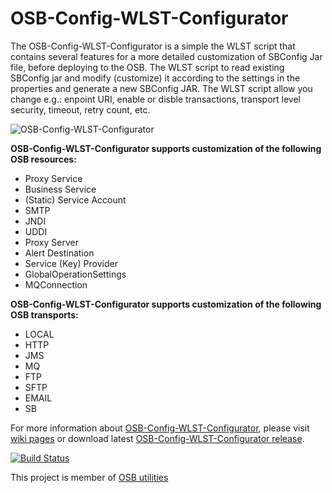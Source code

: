 OSB-Config-WLST-Configurator
===================


The OSB-Config-WLST-Configurator is a simple the WLST script that contains several features for a more detailed customization of SBConfig Jar file, before deploying to the OSB. The WLST script to read existing SBConfig jar and modify (customize) it according to the settings in the properties and generate a new SBConfig JAR. The WLST script allow you change e.g.: enpoint URI, enable or disble transactions, transport level security, timeout, retry count, etc.

![OSB-Config-WLST-Configurator](http://osb-config-wlst-configurator.tomecode.com/OSB-Config-WLST-Configurator.png)


**OSB-Config-WLST-Configurator supports customization of the following OSB resources:**
* Proxy Service
* Business Service
* (Static) Service Account
* SMTP
* JNDI
* UDDI
* Proxy Server
* Alert Destination
* Service (Key) Provider
* GlobalOperationSettings
* MQConnection

**OSB-Config-WLST-Configurator supports customization of the following OSB transports:**
* LOCAL
* HTTP
* JMS
* MQ
* FTP
* SFTP
* EMAIL
* SB

For more information about [OSB-Config-WLST-Configurator](http://osb-config-wlst-configurator.tomecode.com/), please visit [wiki pages](https://github.com/tomecode/OSB-Config-WLST-Configurator/wiki/OSB-Config-WLST-Configurator) or download latest [OSB-Config-WLST-Configurator release](https://github.com/tomecode/OSB-Config-WLST-Configurator/releases).

[![Build Status](https://travis-ci.org/TrentBartlem/OSB-Config-WLST-Configurator.svg?branch=master)](https://travis-ci.org/TrentBartlem/OSB-Config-WLST-Configurator)


This project is member of [OSB utilities](https://github.com/tomecode/osb-utilities)
